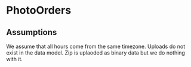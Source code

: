 # PhotoOrders

## Assumptions
We assume that all hours come from the same timezone.
Uploads do not exist in the data model.
Zip is uplaoded as binary data but we do nothing with it.